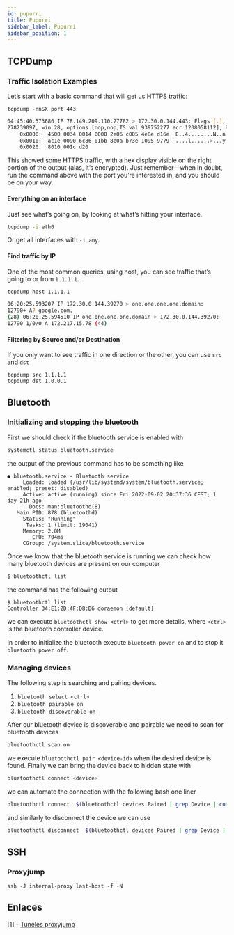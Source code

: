 ```yaml
---
id: pupurri
title: Pupurri
sidebar_label: Pupurri
sidebar_position: 1
---
```


## TCPDump

### Traffic Isolation Examples

Let’s start with a basic command that will get us HTTPS traffic:

```
tcpdump -nnSX port 443
```

```bash
04:45:40.573686 IP 78.149.209.110.27782 > 172.30.0.144.443: Flags [.], ack 
278239097, win 28, options [nop,nop,TS val 939752277 ecr 1208058112], length 0
    0x0000:  4500 0034 0014 0000 2e06 c005 4e8e d16e  E..4........N..n
    0x0010:  ac1e 0090 6c86 01bb 8e0a b73e 1095 9779  ....l......>...y
    0x0020:  8010 001c d20
```


This showed some HTTPS traffic, with a hex display visible on the right portion of the output (alas, it’s encrypted). Just remember—when in doubt, run the command above with the port you’re interested in, and you should be on your way.


#### Everything on an interface

Just see what’s going on, by looking at what’s hitting your interface.

```bash
tcpdump -i eth0
```

Or get all interfaces with `-i any`.

#### Find traffic by IP

One of the most common queries, using host, you can see traffic that’s going to or from `1.1.1.1`.



```bash
tcpdump host 1.1.1.1
```

```bash
06:20:25.593207 IP 172.30.0.144.39270 > one.one.one.one.domain: 
12790+ A? google.com. 
(28) 06:20:25.594510 IP one.one.one.one.domain > 172.30.0.144.39270: 
12790 1/0/0 A 172.217.15.78 (44)
```

#### Filtering by Source and/or Destination

If you only want to see traffic in one direction or the other, you can use `src` and `dst`

```
tcpdump src 1.1.1.1
tcpdump dst 1.0.0.1
```


## Bluetooth

### Initializing and stopping the bluetooth

First we should check if the bluetooth service is enabled with

```bash
systemctl status bluetooth.service
```

the output of the previous command has to be something like 

```
● bluetooth.service - Bluetooth service
     Loaded: loaded (/usr/lib/systemd/system/bluetooth.service; enabled; preset: disabled)
     Active: active (running) since Fri 2022-09-02 20:37:36 CEST; 1 day 21h ago
       Docs: man:bluetoothd(8)
   Main PID: 878 (bluetoothd)
     Status: "Running"
      Tasks: 1 (limit: 19041)
     Memory: 2.8M
        CPU: 704ms
     CGroup: /system.slice/bluetooth.service
```

Once we know that the bluetooth service is running we can check how many bluetooth devices are present on our computer

```bash
$ bluetoothctl list
```

the command has the following output

```
$ bluetoothctl list
Controller 34:E1:2D:4F:D8:D6 doraemon [default]
``` 

we can execute `bluetoothctl show <ctrl>` to get more details, where `<ctrl>` is the bluetooth controller device.  

In order to initialize the bluetooth execute `bluetooth power on` and to stop it `bluetooth power off`. 

### Managing devices

The following step is searching and pairing devices. 

1. `bluetooth select <ctrl>`
1. `bluetooth pairable on`
1. `bluetooth discoverable on`


After our bluetooth device is discoverable and pairable we need to scan for bluetooth devices

```bash
bluetoothctl scan on
```

we execute `bluetoothctl pair <device-id>` when the desired device is found. Finally we can bring the device back to hidden state with

```bash
bluetoothctl connect <device>
```

we can automate the connection with the following bash one liner

```bash
bluetoothctl connect  $(bluetoothctl devices Paired | grep Device | cut -d ' ' -f 2)
```

and similarly to disconnect the device we can use

```bash
bluetoothctl disconnect  $(bluetoothctl devices Paired | grep Device | cut -d ' ' -f 2)
```


## SSH

### Proxyjump

```
ssh -J internal-proxy last-host -f -N

```
## Enlaces

[1] - [Tuneles proxyjump](https://sysarmy.com/blog/posts/proxyjump-tuneles-ssh/)
